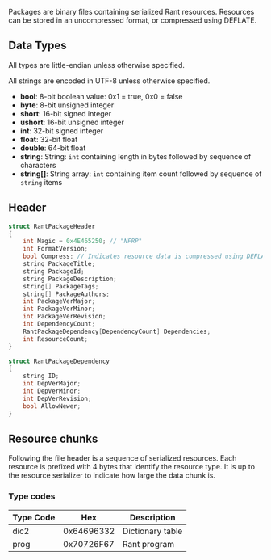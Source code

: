 Packages are binary files containing serialized Rant resources.
Resources can be stored in an uncompressed format, or compressed using DEFLATE.

## Data Types

All types are little-endian unless otherwise specified.

All strings are encoded in UTF-8 unless otherwise specified.

- **bool**: 8-bit boolean value: 0x1 = true, 0x0 = false
- **byte**: 8-bit unsigned integer
- **short**: 16-bit signed integer
- **ushort**: 16-bit unsigned integer
- **int**: 32-bit signed integer
- **float**: 32-bit float
- **double**: 64-bit float
- **string**: String: `int` containing length in bytes followed by sequence of characters
- **string[]**: String array: `int` containing item count followed by sequence of `string` items

## Header
```c
struct RantPackageHeader
{
	int Magic = 0x4E465250; // "NFRP"
	int FormatVersion;
	bool Compress; // Indicates resource data is compressed using DEFLATE
	string PackageTitle;
	string PackageId;
	string PackageDescription;
	string[] PackageTags;
	string[] PackageAuthors;
	int PackageVerMajor;
	int PackageVerMinor;
	int PackageVerRevision;
	int DependencyCount;
	RantPackageDependency[DependencyCount] Dependencies;
	int ResourceCount;
}

struct RantPackageDependency
{
	string ID;
	int DepVerMajor;
	int DepVerMinor;
	int DepVerRevision;
	bool AllowNewer;
}
```

## Resource chunks
Following the file header is a sequence of serialized resources.
Each resource is prefixed with 4 bytes that identify the resource type.
It is up to the resource serializer to indicate how large the data chunk is.

### Type codes

|Type Code|Hex|Description|
|---|---|---|
|dic2|0x64696332|Dictionary table|
|prog|0x70726F67|Rant program|